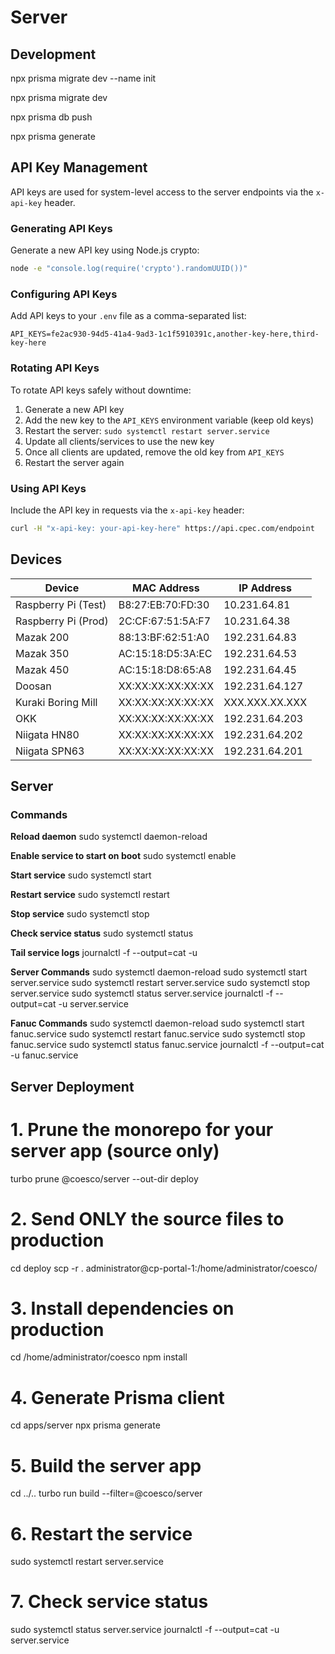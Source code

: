 # Server

## Development

npx prisma migrate dev --name init

npx prisma migrate dev

npx prisma db push

npx prisma generate

## API Key Management

API keys are used for system-level access to the server endpoints via the `x-api-key` header.

### Generating API Keys

Generate a new API key using Node.js crypto:

```bash
node -e "console.log(require('crypto').randomUUID())"
```

### Configuring API Keys

Add API keys to your `.env` file as a comma-separated list:

```env
API_KEYS=fe2ac930-94d5-41a4-9ad3-1c1f5910391c,another-key-here,third-key-here
```

### Rotating API Keys

To rotate API keys safely without downtime:

1. Generate a new API key
2. Add the new key to the `API_KEYS` environment variable (keep old keys)
3. Restart the server: `sudo systemctl restart server.service`
4. Update all clients/services to use the new key
5. Once all clients are updated, remove the old key from `API_KEYS`
6. Restart the server again

### Using API Keys

Include the API key in requests via the `x-api-key` header:

```bash
curl -H "x-api-key: your-api-key-here" https://api.cpec.com/endpoint
```

## Devices

| Device                 | MAC Address         | IP Address       |
|------------------------|---------------------|------------------|
| Raspberry Pi (Test)    | B8:27:EB:70:FD:30   | 10.231.64.81     |
| Raspberry Pi (Prod)    | 2C:CF:67:51:5A:F7   | 10.231.64.38     |
| Mazak 200              | 88:13:BF:62:51:A0   | 192.231.64.83    |
| Mazak 350              | AC:15:18:D5:3A:EC   | 192.231.64.53    |
| Mazak 450              | AC:15:18:D8:65:A8   | 192.231.64.45    |
| Doosan                 | XX:XX:XX:XX:XX:XX   | 192.231.64.127   |
| Kuraki Boring Mill     | XX:XX:XX:XX:XX:XX   | XXX.XXX.XX.XXX   |
| OKK                    | XX:XX:XX:XX:XX:XX   | 192.231.64.203   |
| Niigata HN80           | XX:XX:XX:XX:XX:XX   | 192.231.64.202   |
| Niigata SPN63          | XX:XX:XX:XX:XX:XX   | 192.231.64.201   |

## Server

### Commands

**Reload daemon**
sudo systemctl daemon-reload

**Enable service to start on boot**
sudo systemctl enable <service-file>

**Start service**
sudo systemctl start <service-file>

**Restart service**
sudo systemctl restart <service-file>

**Stop service**
sudo systemctl stop <service-file>

**Check service status**
sudo systemctl status <service-file>

**Tail service logs**
journalctl -f --output=cat -u <service-file>

**Server Commands**
sudo systemctl daemon-reload
sudo systemctl start server.service
sudo systemctl restart server.service
sudo systemctl stop server.service
sudo systemctl status server.service
journalctl -f --output=cat -u server.service

**Fanuc Commands**
sudo systemctl daemon-reload
sudo systemctl start fanuc.service
sudo systemctl restart fanuc.service
sudo systemctl stop fanuc.service
sudo systemctl status fanuc.service
journalctl -f --output=cat -u fanuc.service

## Server Deployment

# 1. Prune the monorepo for your server app (source only)
turbo prune @coesco/server --out-dir deploy

# 2. Send ONLY the source files to production
cd deploy
scp -r . administrator@cp-portal-1:/home/administrator/coesco/

# 3. Install dependencies on production
cd /home/administrator/coesco
npm install

# 4. Generate Prisma client
cd apps/server
npx prisma generate

# 5. Build the server app
cd ../..
turbo run build --filter=@coesco/server

# 6. Restart the service
sudo systemctl restart server.service

# 7. Check service status
sudo systemctl status server.service
journalctl -f --output=cat -u server.service